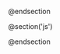 @endsection

@section('js')
<script>
    document.getElementById('product-form').addEventListener('submit', function(e) {
        const variantList = document.getElementById('manual-variant-list');

        if (!variantList || variantList.children.length === 0) {
            e.preventDefault(); // Ngăn form submit
            Swal.fire({
                icon: 'warning',
                title: 'Thiếu biến thể',
                text: 'Vui lòng thêm ít nhất một biến thể sản phẩm trước khi lưu.',
                confirmButtonText: 'OK'
            });
        }
    });


    const attributes = @json($attributes);
    let variantIndex = 0;

    function slugify(str) {
        return str.toString().toLowerCase()
            .replace(/\s+/g, '-')
            .replace(/[^\w\-]+/g, '')
            .replace(/\-\-+/g, '-')
            .replace(/^-+/, '')
            .replace(/-+$/, '');
    }

    function generateSKU(productName, selectedValues) {
        const slug = slugify(productName).toUpperCase();
        const valueStr = selectedValues.map(val => val.toUpperCase()).join('-');
        return slug + '-' + valueStr;
    }
////////////////////////////
let attributeGroupIndex = 0;
let attributeGroups = {};

function addAttributeGroup() {
    const container = document.getElementById('attribute-group-list');

    const groupId = `attribute_group_${attributeGroupIndex}`;
    attributeGroups[groupId] = [];

    const div = document.createElement('div');
    div.classList.add('mb-3');
    div.id = groupId;

    div.innerHTML = `
        <div class="d-flex align-items-center gap-2 mb-2">
            <input type="text" class="form-control w-25" placeholder="Tên nhóm phân loại" oninput="updateAttributeGroups()" />
            <button type="button" class="btn btn-sm btn-danger" onclick="removeAttributeGroup('${groupId}')">Xoá</button>
        </div>
        <div class="input-group mb-2">
            <input type="text" class="form-control" placeholder="Tuỳ chọn (VD: Đỏ, Xanh)" onkeydown="handleAttributeEnter(event, '${groupId}')">
            <button type="button" class="btn btn-outline-secondary" onclick="updateAttributeGroups()">Cập nhật</button>
        </div>
        <div class="d-flex flex-wrap gap-2" id="${groupId}_tags"></div>
        <hr>
    `;

    container.appendChild(div);
    attributeGroupIndex++;
}

function removeAttributeGroup(id) {
    delete attributeGroups[id];
    document.getElementById(id)?.remove();
    generateCombinations();
}

function handleAttributeEnter(e, groupId) {
    if (e.key === 'Enter') {
        e.preventDefault();
        const value = e.target.value.trim();
        if (!value) return;

        if (!attributeGroups[groupId].includes(value)) {
            attributeGroups[groupId].push(value);
            renderAttributeTags(groupId);
            generateCombinations();
        }

        e.target.value = '';
    }
}

function renderAttributeTags(groupId) {
    const container = document.getElementById(`${groupId}_tags`);
    container.innerHTML = '';

    attributeGroups[groupId].forEach(val => {
        const badge = document.createElement('span');
        badge.className = 'badge bg-primary text-white p-2 rounded';
        badge.innerHTML = `${val} <span class="ms-2 cursor-pointer text-danger" onclick="removeTag('${groupId}', '${val}')">&times;</span>`;
        container.appendChild(badge);
    });
}

function removeTag(groupId, value) {
    attributeGroups[groupId] = attributeGroups[groupId].filter(v => v !== value);
    renderAttributeTags(groupId);
    generateCombinations();
}

function updateAttributeGroups() {
    generateCombinations();
}

function generateCombinations() {
    const groupNames = Object.keys(attributeGroups);
    const valueLists = groupNames.map(id => attributeGroups[id]);

    if (valueLists.some(list => list.length === 0)) {
        document.getElementById('variant-list').innerHTML = '';
        return;
    }

    const combinations = cartesian(valueLists);
    const tbody = document.getElementById('variant-list');
    tbody.innerHTML = '';

    combinations.forEach((combo, i) => {
        const label = combo.join(' / ');
        const row = document.createElement('tr');
        row.innerHTML = `
            <td>${label}<input type="hidden" name="variants[${i}][attributes]" value="${label}"></td>
            <td><input type="number" name="variants[${i}][price]" class="form-control" required></td>
            <td><input type="number" name="variants[${i}][quantity]" class="form-control" required></td>
            <td><input type="text" name="variants[${i}][sku]" class="form-control"></td>
            <td><input type="file" name="variants[${i}][image]" class="form-control"></td>
        `;
        tbody.appendChild(row);
    });
}

// Cartesian product utility
function cartesian(arrays) {
    return arrays.reduce((acc, curr) => {
        return acc.flatMap(a => curr.map(b => a.concat(b)));
    }, [[]]);
}
////////////////////////////////
    let previewId = 0;

    document.getElementById('image-input').addEventListener('change', function(e) {
        const files = Array.from(e.target.files);
        const previewContainer = document.getElementById('image-preview-container');

        previewContainer.innerHTML = ''; // Reset ảnh cũ nếu chọn lại

        files.forEach((file, index) => {
            const reader = new FileReader();
            reader.onload = function(event) {
                const imgWrapper = document.createElement('div');
                imgWrapper.className = 'position-relative';
                imgWrapper.style.width = '100px';

                const img = document.createElement('img');
                img.src = event.target.result;
                img.className = 'rounded border';
                img.style.height = '100px';
                img.style.objectFit = 'cover';
                img.style.width = '100%';

                const removeBtn = document.createElement('button');
                removeBtn.type = 'button';
                removeBtn.className = 'btn btn-sm btn-danger position-absolute top-0 end-0 m-1';
                removeBtn.innerHTML = '&times;';
                removeBtn.onclick = function() {
                    // ❌ Không xóa khỏi mảng vì không dùng FormData custom
                    imgWrapper.remove();
                    // 👇 Trick: xóa ảnh khỏi input bằng cách clone lại input
                    const input = document.getElementById('image-input');
                    const dt = new DataTransfer();
                    Array.from(input.files).forEach((f, i) => {
                        if (i !== index) dt.items.add(f);
                    });
                    input.files = dt.files;
                };

                imgWrapper.appendChild(img);
                imgWrapper.appendChild(removeBtn);
                previewContainer.appendChild(imgWrapper);
            };
            reader.readAsDataURL(file);
        });
    });



    function slugify(str) {
        return str.toString().toLowerCase()
            .normalize('NFD').replace(/[\u0300-\u036f]/g, '') // loại dấu tiếng Việt
            .replace(/[^a-z0-9 -]/g, '') // chỉ giữ chữ cái, số, dấu cách và gạch
            .replace(/\s+/g, '-') // chuyển dấu cách thành -
            .replace(/-+/g, '-') // loại bớt dấu -
            .replace(/^-+|-+$/g, ''); // loại - ở đầu/cuối
    }

    document.addEventListener('DOMContentLoaded', function() {
        const nameInput = document.getElementById('product-name');
        const slugInput = document.getElementById('product-slug');

        if (nameInput && slugInput) {
            nameInput.addEventListener('input', function() {
                slugInput.value = slugify(nameInput.value);
            });
        }
    });
</script>


@endsection